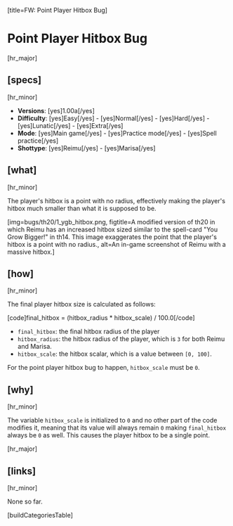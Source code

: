 [title=FW: Point Player Hitbox Bug]
# Point Player Hitbox Bug
[hr_major]

## [specs]  
[hr_minor]

* **Versions**: [yes]1.00a[/yes]
* **Difficulty**: [yes]Easy[/yes] - [yes]Normal[/yes] - [yes]Hard[/yes] - [yes]Lunatic[/yes] - [yes]Extra[/yes]
* **Mode**: [yes]Main game[/yes] - [yes]Practice mode[/yes] - [yes]Spell practice[/yes]  
* **Shottype**: [yes]Reimu[/yes] - [yes]Marisa[/yes]

## [what]
[hr_minor]

The player's hitbox is a point with no radius, effectively making the player's hitbox much smaller than what it is supposed to be.

<!-- add the ygb visualization to show that the player hitbox is indeed a point -->

[img=bugs/th20/1_ygb_hitbox.png, figtitle=A modified version of th20 in which Reimu has an increased hitbox sized similar to the spell-card "You Grow Bigger!" in th14. This image exaggerates the point that the player's hitbox is a point with no radius., alt=An in-game screenshot of Reimu with a massive hitbox.]

## [how]
[hr_minor]

The final player hitbox size is calculated as follows:

[code]final_hitbox = (hitbox_radius * hitbox_scale) / 100.0[/code]

* ``final_hitbox``: the final hitbox radius of the player
* ``hitbox_radius``: the hitbox radius of the player, which is ``3`` for both Reimu and Marisa.
* ``hitbox_scale``: the hitbox scalar, which is a value between ``[0, 100]``.

For the point player hitbox bug to happen, ``hitbox_scale`` must be ``0``.
<!-- (hitbox_scale = clamp(0, *(PLAYER_PTR+0xE8), 100)) nut *(PLAYER_PTR+0xE8) is initialized to 0 so scale = 0 meaning your hitbox gets scaled to it being one point -->

## [why]
[hr_minor]

The variable ``hitbox_scale`` is initialized to ``0`` and no other part of the code modifies it, meaning that its value will always remain ``0`` making ``final_hitbox`` always be ``0`` as well. This causes the player hitbox to be a single point.

[hr_major]
## [links]
[hr_minor]
<!-- ### [rpy]
[hr_minor]
### [vid]
[hr_minor] -->

None so far.

[buildCategoriesTable]